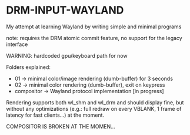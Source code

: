 # DRM-INPUT-WAYLAND
My attempt at learning Wayland by writing simple and minimal programs

note: requires the DRM atomic commit feature, no support for the legacy interface

WARNING: hardcoded gpu/keyboard path for now

Folders explained:
* 01 -> minimal color/image rendering (dumb-buffer) for 3 seconds
* 02 -> minimal color rendering (dumb-buffer), exit on keypress
* compositor -> Wayland protocol implementation [in progress]

Rendering supports both wl_shm and wl_drm and should display fine, but without
any optimizations (e.g.: full redraw on every VBLANK, 1 frame of latency for
fast clients...) at the moment.

COMPOSITOR IS BROKEN AT THE MOMEN...
